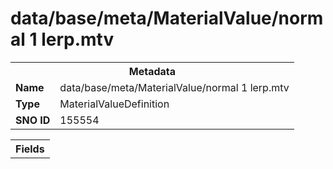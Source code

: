 <h1>data/base/meta/MaterialValue/normal 1 lerp.mtv</h1><table><tr><th colspan="100%">Metadata</th></tr><tr><td><b>Name</b></td><td>data/base/meta/MaterialValue/normal 1 lerp.mtv</td></tr><tr><td><b>Type</b></td><td>MaterialValueDefinition</td></tr><tr><td><b>SNO ID</b></td><td>155554</td></tr></table>

<table><tr><th colspan="100%">Fields</th></tr></table>

